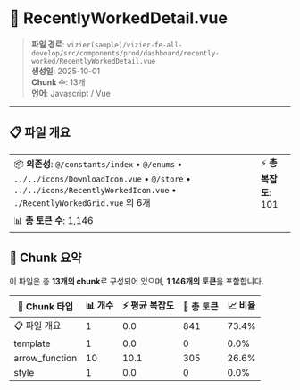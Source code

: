 # 📄 RecentlyWorkedDetail.vue

> **파일 경로**: `vizier(sample)/vizier-fe-all-develop/src/components/prod/dashboard/recently-worked/RecentlyWorkedDetail.vue`  
> **생성일**: 2025-10-01  
> **Chunk 수**: 13개  
> **언어**: Javascript / Vue
---





## 📋 파일 개요

| | |
|--|--|
| 📦 **의존성**: `@/constants/index` • `@/enums` • `../../icons/DownloadIcon.vue` • `@/store` • `../../icons/RecentlyWorkedIcon.vue` • `./RecentlyWorkedGrid.vue` 외 6개 | ⚡ **총 복잡도**: 101 |
| 📊 **총 토큰 수**: 1,146 |  |






## 🧩 Chunk 요약

이 파일은 총 **13개의 chunk**로 구성되어 있으며, **1,146개의 토큰**을 포함합니다.

| 🧩 Chunk 타입 | 📊 개수 | ⚡ 평균 복잡도 | 📝 총 토큰 | 📈 비율 |
|---------------|--------|-------------|----------|--------|
| 📋 파일 개요 | 1 | 0.0 | 841 | 73.4% |
| template | 1 | 0.0 | 0 | 0.0% |
| arrow_function | 10 | 10.1 | 305 | 26.6% |
| style | 1 | 0.0 | 0 | 0.0% |

